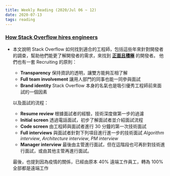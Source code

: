```yaml
---
title: Weekly Reading (2020/Jul 06 ~ 12)
date: 2020-07-13
tags: reading
---
```


### [How Stack Overflow hires engineers](https://stackoverflow.blog/2020/07/03/how-stack-overflow-hires-engineers/)
  * 本文說明 Stack Overflow 如何找到適合的工程師，包括這些年來針對開發者的調查，幫助他們能更了解開發者的需求，來找到 [**正面且積極**](https://stackoverflow.blog/2019/12/20/why-your-recruiting-strategy-should-focus-on-active-and-passive-candidates-alike/) 的開發者。 他們也有一套 Recruiting 的原則： 
    * **Transparency** 保持資訊的透明，讓雙方能夠互相了解
    * **Full team involvement** 讓用人部門的同事也能一同參與面試
    * **Brand identity** Stack Overflow 本身的名氣也是吸引優秀工程師前來面試的一個因素
  
    以及面試的流程：
    * **Resume review** 根據面試者的經驗，技術深度做第一步的過濾
    * **Initial screen** 透過電話面試，初步了解面試者並介紹面試流程
    * **Code screen** 由工程師與面試者進行 30 分鐘的第一次技術面試
    * **Full interviews** 與面試者針對下列項目進行進一步的技術面試 _Algorithm interview_, _Architecture interview_, _PM interview_
    * **Manager interview** 最後由主管進行面試，但在這階段也可再針對技術進行面試，或由其他主管再進行面試。

    最後，也提到因為疫情的關係，已經由原本 40% 遠端工作員工，轉為 100% 全部都是遠端工作
